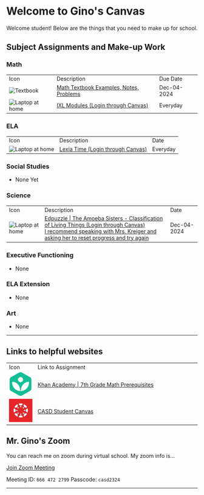 # Welcome to Gino's Canvas #

Welcome student! Below are the things that you need to make up for school. 

## Subject Assignments and Make-up Work ##

### Math ###

<table>
	<tr>
		<td>Icon</td>
		<td>Description</td>
		<td>Due Date</td>
	</tr>
	<tr>
		<td><img src="https://raw.githubusercontent.com/FortAwesome/Font-Awesome/6.x/svgs/solid/book.svg" alt="Textbook" /></td>
		<td><a href="/Assets/Canvas/Assignments/12-4-24 Math Makeup.pdf">
			Math Textbook Examples, Notes, Problems
		</a></td>
		<td>Dec-04-2024</td>
	</tr>
	<tr>
		<td><img src="https://raw.githubusercontent.com/FortAwesome/Font-Awesome/6.x/svgs/solid/house-laptop.svg" alt="Laptop at home" /></td>
		<td><a href="https://casdschools.instructure.com/">
			IXL Modules (Login through Canvas)
		</a></td>
		<td>Everyday</td>
	</tr>
</table>

### ELA ###

<table>
	<tr>
		<td>Icon</td>
		<td>Description</td>
		<td>Date</td>
	</tr>
	<tr>
		<td><img src="https://raw.githubusercontent.com/FortAwesome/Font-Awesome/6.x/svgs/solid/house-laptop.svg" alt="Laptop at home" /></td>
		<td><a href="https://casdschools.instructure.com/">
			Lexia Time (Login through Canvas)
		</a></td>
		<td>Everyday</td>
	</tr>
</table>

### Social Studies ###

- None Yet

### Science ###

<table>
	<tr>
		<td>Icon</td>
		<td>Description</td>
		<td>Date</td>
	</tr>
	<tr>
		<td><img src="https://raw.githubusercontent.com/FortAwesome/Font-Awesome/6.x/svgs/solid/house-laptop.svg" alt="Laptop at home" /></td>
		<td><a href="https://casdschools.instructure.com/courses/4677/assignments/454578">
			Edpuzzle | The Amoeba Sisters - Classification of Living Things (Login through Canvas)<br/>
			I recommend speaking with Mrs. Kreiger and<br/>
			asking her to reset progress and try again
		</a></td>
		<td>Dec-04-2024</td>
	</tr>
</table>

### Executive Functioning ###

- None

### ELA Extension ###

- None

### Art ###

- None

---

## Links to helpful websites ##

<table>
<tr>
	<td width="15%">Icon</td>
	<td>Link to Assignment</td>
</tr>
<tr>
	<td width="15%"><a href="https://www.khanacademy.org/math/get-ready-for-7th-grade">
		<img src="/Assets/Canvas/Images/khan.png" alt="Khan Academy | 7th Grade Math Prerequisites" />
	</a></td>
	<td><a href="https://www.khanacademy.org/math/get-ready-for-7th-grade">
		Khan Academy | 7th Grade Math Prerequisites
	</a></td>
</tr>
<tr>
	<td width="15%"><a href="https://casdschools.instructure.com">
		<img src="/Assets/Canvas/Images/Canvas_Bug_Square.png.webp" alt="CASD Student Canvas" />
	</a></td>
	<td><a href="https://casdschools.instructure.com">
		CASD Student Canvas
	</a></td>
</tr>
</table>

## Mr. Gino's Zoom ##

You can reach me on zoom during virtual school. My zoom info is...

[Join Zoom Meeting](https://us05web.zoom.us/j/6664722799?pwd=wiyfl18SffP2eZTGDap1sY8YRlwJiw.1)

Meeting ID: `666 472 2799`
Passcode: `casd2324`

---